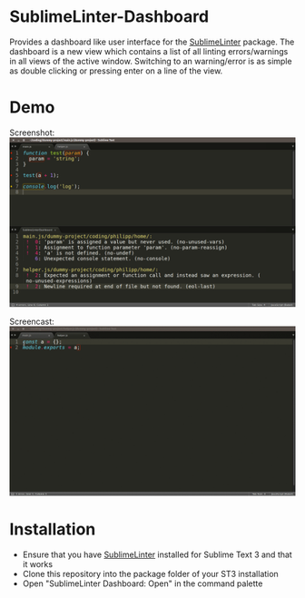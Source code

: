 # SublimeLinter-Dashboard

Provides a dashboard like user interface for the [SublimeLinter](https://packagecontrol.io/packages/SublimeLinter) package.
The dashboard is a new view which contains a list of all linting errors/warnings in all views of the active window.
Switching to an warning/error is as simple as double clicking or pressing enter on a line of the view.

# Demo

Screenshot:
![Screenshot](https://github.com/philippotto/SublimeLinter-Dashboard/raw/master/img/Screenshot-Linter-Dashboard.png)

Screencast:
![Screencast](https://github.com/philippotto/SublimeLinter-Dashboard/raw/master/img/linter-dashboard-screencast.gif)

# Installation

- Ensure that you have [SublimeLinter](https://packagecontrol.io/packages/SublimeLinter) installed for Sublime Text 3 and that it works
- Clone this repository into the package folder of your ST3 installation
- Open "SublimeLinter Dashboard: Open" in the command palette
